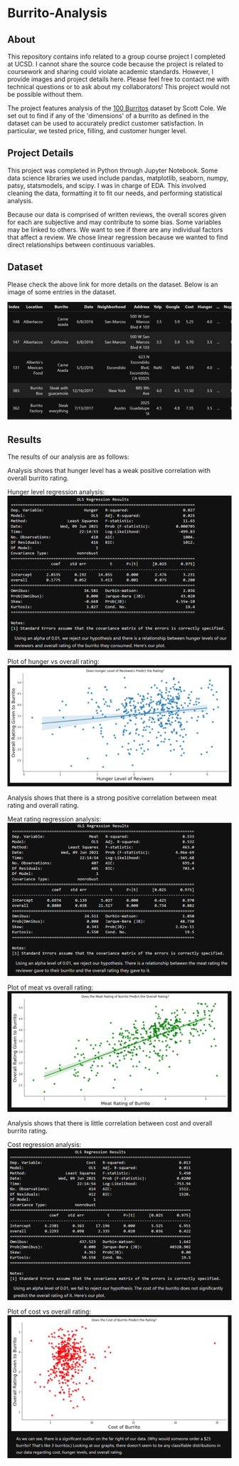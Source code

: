 # Burrito-Analysis

## About
This repository contains info related to a group course project I completed at UCSD. I cannot share the source code because the project is related to coursework and sharing could violate academic standards. However, I provide images and project details here. Please feel free to contact me with technical questions or to ask about my collaborators! This project would not be possible without them.

The project features analysis of the [100 Burritos](https://srcole.github.io/100burritos/) dataset by Scott Cole. We set out to find if any of the 'dimensions' of a burrito as defined in the dataset can be used to accurately predict customer satisfaction. In particular, we tested price, filling, and customer hunger level. 

## Project Details
This project was completed in Python through Jupyter Notebook. Some data science libraries we used include pandas, matplotlib, seaborn, numpy, patsy, statsmodels, and scipy. I was in charge of EDA. This involved cleaning the data, formatting it to fit our needs, and performing statistical analysis.

Because our data is comprised of written reviews, the overall scores given for each are subjective and may contribute to some bias. Some variables may be linked to others. We want to see if there are any individual factors that affect a review. We chose linear regression because we wanted to find direct relationships between continuous variables.

## Dataset
Please check the above link for more details on the dataset. Below is an image of some entries in the dataset.

![burrito dataset after processing and cleaning](./burrito_data.PNG)

<div></div>


## Results
The results of our analysis are as follows:

Analysis shows that hunger level has a weak positive correlation with overall burrito rating. 

Hunger level regression analysis:
![hunger level regression analysis](./ols_hunger.PNG)

Plot of hunger vs overall rating:
![plot of cost vs rating](./hunger_plot.PNG)
<div></div>

Analysis shows that there is a strong positive correlation between meat rating and overall rating. 

Meat rating regression analysis:
![meat rating regression analysis](./ols_meat.PNG)

Plot of meat vs overall rating:
![plot of meat vs rating](./meat_plot.PNG)
<div></div>

Analysis shows that there is little correlation between cost and overall burrito rating. 

Cost regression analysis:
![cost regression analysis](./ols_cost.PNG)

Plot of cost vs overall rating:
![plot of cost vs rating](./cost_plot.PNG)



